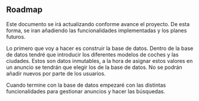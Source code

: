 ## Roadmap

Este documento se irá actualizando conforme avance el proyecto. De esta forma, se iran añadiendo las funcionalidades implementadas y los planes futuros.

Lo primero que voy a hacer es construir la base de datos. Dentro de la base de datos tendré que introducir los diferentes modelos de coches y las ciudades. 
Estos son datos inmutables, a la hora de asignar estos valores en un anuncio se tendrán que elegir los de la base de datos. No se podrán añadir nuevos por parte de los usuarios.

Cuando termine con la base de datos empezaré con las distintas funcionalidades para gestionar anuncios y hacer las búsquedas.

